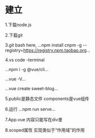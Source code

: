# 建立
1.下载node.js

2.下载git

3.git bash here, ...npm install cnpm -g --registry=https://registry.npm.taobao.org...

4.vs code -terminal 

 ...npm i -g @vue/cli...

 ...vue -V...

 ...vue create sweet-blog...

5.public是静态文件 components是vue组件

6.运行 ...npm run serve...

7.App.vue 内容只能写在div里

8.scoped属性 实现类似于“作用域”的作用
